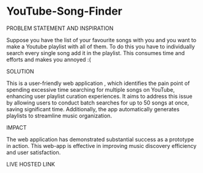 # YouTube-Song-Finder

PROBLEM STATEMENT AND INSPIRATION

Suppose you have the list of your favourite songs with you and you want to make a Youtube playlist with all of them. To do this you have to individually search every single song add it in the playlist. This consumes time and efforts and makes you annoyed :(

SOLUTION

This is a user-friendly web application , which identifies the pain point of spending excessive time searching for multiple songs on YouTube, enhancing user playlist curation experiences. It aims to address this issue by allowing users to conduct batch searches for up to 50 songs at once, saving significant time. Additionally, the app automatically generates playlists to streamline music organization.

IMPACT

The web application has demonstrated substantial success as a prototype in action. This web-app is effective in improving music discovery efficiency and user satisfaction.

LIVE HOSTED LINK
